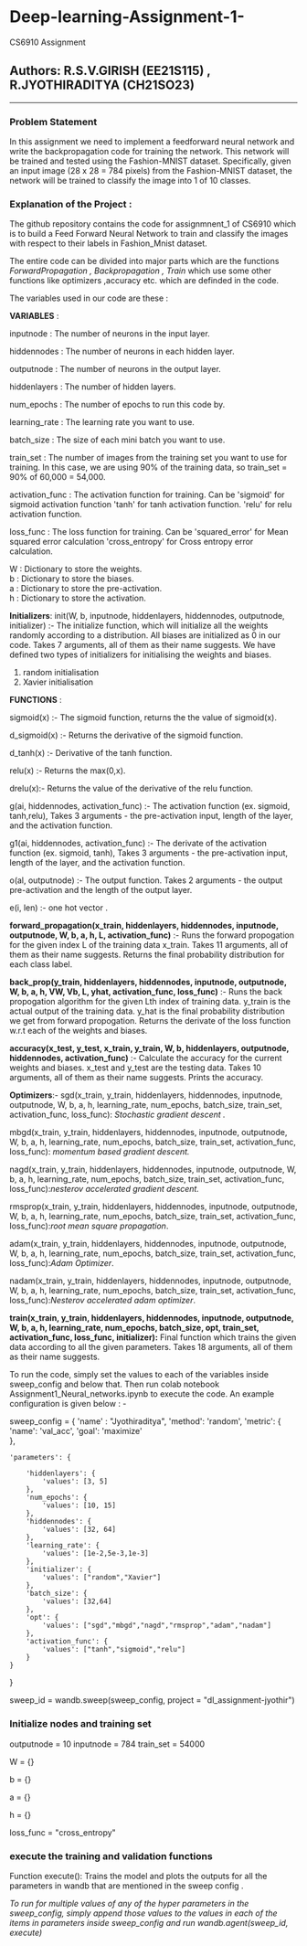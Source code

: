 # Deep-learning-Assignment-1-
CS6910 Assignment
## Authors: R.S.V.GIRISH (EE21S115) , R.JYOTHIRADITYA (CH21SO23)
-----------------------------------------------------------------------------------------------------------
### Problem Statement
In this assignment we need to implement a feedforward neural network and write the backpropagation code for training the network. This network will be trained and tested using the Fashion-MNIST dataset. Specifically, given an input image (28 x 28 = 784 pixels) from the Fashion-MNIST dataset, the network will be trained to classify the image into 1 of 10 classes.

### Explanation of the Project :
The github repository contains the code for assignmnent_1 of CS6910 which is to build a Feed Forward Neural Network to train and classify the images with respect to their labels in Fashion_Mnist dataset.

The entire code can be divided into major parts which are the functions *ForwardPropagation , Backpropagation , Train* which use some other functions like optimizers ,accuracy etc. which are definded in the code.

The variables used in our code are these : 

**VARIABLES** :

inputnode : The number of neurons in the input layer. 

hiddennodes : The number of neurons in each hidden layer.

outputnode : The number of neurons in the output layer.

hiddenlayers : The number of hidden layers.

num_epochs : The number of epochs to run this code by.

learning_rate : The learning rate you want to use.

batch_size : The size of each mini batch you want to use.

train_set : The number of images from the training set you want to use for training.
    In this case, we are using 90% of the training data,
    so train_set = 90% of 60,000 = 54,000.

activation_func : The activation function for training.
         Can be
        'sigmoid' for sigmoid activation function
        'tanh' for tanh activation function.
        'relu' for relu activation function.

loss_func : The loss function for training.
         Can be
        'squared_error' for Mean squared error calculation
        'cross_entropy' for Cross entropy error calculation.

W : Dictionary to store the weights.\
b : Dictionary to store the biases.\
a : Dictionary to store the pre-activation.\
h : Dictionary to store the activation.

**Initializers**:
init(W, b, inputnode, hiddenlayers, hiddennodes, outputnode, initializer) :- The initialize function, which will initialize all the
    weights randomly according to a distribution. All biases are initialized as 0 in our code.
    Takes 7 arguments, all of them as their name suggests.
We have defined two types of initializers for initialising the weights and biases.
1. random initialisation
2. Xavier initialisation

**FUNCTIONS** : 

sigmoid(x) :- The sigmoid function, returns the the value of sigmoid(x).

d_sigmoid(x) :- Returns the derivative of the sigmoid function. 

d_tanh(x) :- Derivative of the tanh function.

relu(x) :- Returns the max(0,x).

drelu(x):- Returns the value of the derivative of the relu function.

g(ai, hiddennodes, activation_func) :- The activation function (ex. sigmoid, tanh,relu),
    Takes 3 arguments - the pre-activation input, length of the layer, and the activation function.

g1(ai, hiddennodes, activation_func) :- The derivate of the activation function (ex. sigmoid, tanh),
    Takes 3 arguments - the pre-activation input, length of the layer, and the activation function.

o(al, outputnode) :- The output function. Takes 2 arguments - the output pre-activation and the length of the output layer. 

e(i, len) :- one hot vector .

**forward_propagation(x_train, hiddenlayers, hiddennodes, inputnode, outputnode, W, b, a, h, L, activation_func)** :-
    Runs the forward propogation for the given index L of the training data x_train. 
    Takes 11 arguments, all of them as their name suggests. Returns the final probability distribution for each class label.

**back_prop(y_train, hiddenlayers, hiddennodes, inputnode, outputnode, W, b, a, h, VW, Vb, L, yhat, activation_func, loss_func)** :-
    Runs the back propogation algorithm for the given Lth index of training data. y_train is the actual output 
    of the training data. y_hat is the final probability distribution we get from forward propogation. Returns 
    the derivate of the loss function w.r.t each of the weights and biases. 

**accuracy(x_test, y_test, x_train, y_train, W, b, hiddenlayers, outputnode, hiddennodes, activation_func)** :- 
    Calculate the accuracy for the current weights and biases. x_test and y_test are the testing data.
    Takes 10 arguments, all of them as their name suggests. Prints the accuracy.
    
**Optimizers**:-
sgd(x_train, y_train, hiddenlayers, hiddennodes, inputnode, outputnode, W, b, a, h, learning_rate, num_epochs, batch_size, train_set, activation_func, loss_func): *Stochastic gradient descent .*

mbgd(x_train, y_train, hiddenlayers, hiddennodes, inputnode, outputnode, W, b, a, h, learning_rate, num_epochs, batch_size, train_set, activation_func, loss_func): *momentum based gradient descent.*

nagd(x_train, y_train, hiddenlayers, hiddennodes, inputnode, outputnode, W, b, a, h, learning_rate, num_epochs, batch_size, train_set, activation_func, loss_func):*nesterov accelerated gradient descent.*

rmsprop(x_train, y_train, hiddenlayers, hiddennodes, inputnode, outputnode, W, b, a, h, learning_rate, num_epochs, batch_size, train_set, activation_func, loss_func):*root mean square propagation*.

adam(x_train, y_train, hiddenlayers, hiddennodes, inputnode, outputnode, W, b, a, h, learning_rate, num_epochs, batch_size, train_set, activation_func, loss_func):*Adam Optimizer*.

nadam(x_train, y_train, hiddenlayers, hiddennodes, inputnode, outputnode, W, b, a, h, learning_rate, num_epochs, batch_size, train_set, activation_func, loss_func):*Nesterov accelerated adam optimizer*.


**train(x_train, y_train, hiddenlayers, hiddennodes, inputnode, outputnode, W, b, a, h, learning_rate, num_epochs, batch_size, opt, train_set, activation_func, loss_func, initializer):**
Final function which trains the given data according to all the given parameters.
    Takes 18 arguments, all of them as their name suggests.


To run the code, simply set the values to each of the variables inside sweep_config and below that. Then run colab notebook Assignment1_Neural_networks.ipynb to execute the code.
An example configuration is given below : -

sweep_config = {
    'name'  : "Jyothiraditya", 
    'method': 'random', 
    'metric': {
      'name': 'val_acc',
      'goal': 'maximize'   
    },

    'parameters': {

        'hiddenlayers': {
            'values': [3, 5]
        },
        'num_epochs': {
            'values': [10, 15]
        },
        'hiddennodes': {
            'values': [32, 64]
        },
        'learning_rate': {
            'values': [1e-2,5e-3,1e-3]
        },
        'initializer': {
            'values': ["random","Xavier"]
        },
        'batch_size': {
            'values': [32,64]
        },
        'opt': {
            'values': ["sgd","mbgd","nagd","rmsprop","adam","nadam"]
        },
        'activation_func': {
            'values': ["tanh","sigmoid","relu"]
        }
    }
}

sweep_id = wandb.sweep(sweep_config, project = "dl_assignment-jyothir")

### Initialize nodes and training set
outputnode = 10
inputnode = 784
train_set = 54000

W = {}

b = {}

a = {}

h = {}

loss_func = "cross_entropy"

### execute the training and validation functions
Function execute():
Trains the model and plots the outputs for all the parameters in wandb that are mentioned in the sweep config .

*To run for multiple values of any of the hyper parameters in the sweep_config, simply append those values to the values in each of the items in parameters inside sweep_config and run wandb.agent(sweep_id, execute)*
